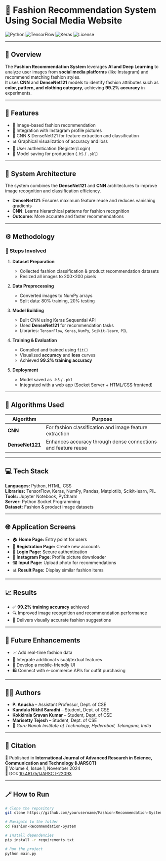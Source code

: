 # 👗 Fashion Recommendation System Using Social Media Website

![Python](https://img.shields.io/badge/Python-3.10-blue.svg)
![TensorFlow](https://img.shields.io/badge/TensorFlow-DeepLearning-orange.svg)
![Keras](https://img.shields.io/badge/Keras-NeuralNetwork-red.svg)
![License](https://img.shields.io/badge/License-MIT-green.svg)

---

## 🧠 Overview
The **Fashion Recommendation System** leverages **AI and Deep Learning** to analyze user images from **social media platforms** (like Instagram) and recommend matching fashion styles.  
It uses **CNN** and **DenseNet121** models to identify fashion attributes such as **color, pattern, and clothing category**, achieving **99.2% accuracy** in experiments.

---

## 🚀 Features
- 👕 Image-based fashion recommendation  
- 📸 Integration with Instagram profile pictures  
- 🧠 CNN & DenseNet121 for feature extraction and classification  
- 📊 Graphical visualization of accuracy and loss  
- 🔐 User authentication (Register/Login)  
- 💾 Model saving for production (`.h5` / `.pkl`)  

---

## 🧩 System Architecture
The system combines the **DenseNet121** and **CNN** architectures to improve image recognition and classification efficiency.

- **DenseNet121**: Ensures maximum feature reuse and reduces vanishing gradients  
- **CNN**: Learns hierarchical patterns for fashion recognition  
- **Outcome**: More accurate and faster recommendations  

---

## ⚙️ Methodology

### 🔹 Steps Involved
1. **Dataset Preparation**
   - Collected fashion classification & product recommendation datasets  
   - Resized all images to 200×200 pixels  

2. **Data Preprocessing**
   - Converted images to NumPy arrays  
   - Split data: 80% training, 20% testing  

3. **Model Building**
   - Built CNN using Keras Sequential API  
   - Used **DenseNet121** for recommendation tasks  
   - Libraries: `TensorFlow`, `Keras`, `NumPy`, `Scikit-learn`, `PIL`

4. **Training & Evaluation**
   - Compiled and trained using `fit()`  
   - Visualized **accuracy** and **loss** curves  
   - Achieved **99.2% training accuracy**

5. **Deployment**
   - Model saved as `.h5` / `.pkl`  
   - Integrated with a web app (Socket Server + HTML/CSS frontend)

---

## 🧠 Algorithms Used

| Algorithm | Purpose |
|------------|----------|
| **CNN** | For fashion classification and image feature extraction |
| **DenseNet121** | Enhances accuracy through dense connections and feature reuse |

---

## 💻 Tech Stack
**Languages:** Python, HTML, CSS  
**Libraries:** TensorFlow, Keras, NumPy, Pandas, Matplotlib, Scikit-learn, PIL  
**Tools:** Jupyter Notebook, PyCharm  
**Server:** Python Socket Programming  
**Dataset:** Fashion & product image datasets  

---

## 🌐 Application Screens
- 🏠 **Home Page:** Entry point for users  
- 🧾 **Registration Page:** Create new accounts  
- 🔑 **Login Page:** Secure authentication  
- 📸 **Instagram Page:** Profile picture downloader  
- 🖼️ **Input Page:** Upload photo for recommendations  
- 📊 **Result Page:** Display similar fashion items  

---

## 📈 Results
- ✅ **99.2% training accuracy** achieved  
- 🔍 Improved image recognition and recommendation performance  
- 👗 Delivers visually accurate fashion suggestions  

---

## 🔮 Future Enhancements
- 📈 Add real-time fashion data  
- 🧵 Integrate additional visual/textual features  
- 📱 Develop a mobile-friendly UI  
- 🛍️ Connect with e-commerce APIs for outfit purchasing  

---

## 👨‍💻 Authors
- **P. Anusha** – Assistant Professor, Dept. of CSE  
- **Kandula Nikhil Saradhi** – Student, Dept. of CSE  
- **Kokkirala Sravan Kumar** – Student, Dept. of CSE  
- **Marisetty Tejesh** – Student, Dept. of CSE  
- 🏫 *Guru Nanak Institute of Technology, Hyderabad, Telangana, India*

---

## 🏁 Citation
📘 Published in **International Journal of Advanced Research in Science, Communication and Technology (IJARSCT)**  
📅 Volume 4, Issue 1, November 2024  
🔗 DOI: [10.48175/IJARSCT-22093](https://doi.org/10.48175/IJARSCT-22093)

---

## 🪄 How to Run

```bash
# Clone the repository
git clone https://github.com/yourusername/Fashion-Recommendation-System.git

# Navigate to the folder
cd Fashion-Recommendation-System

# Install dependencies
pip install -r requirements.txt

# Run the project
python main.py

